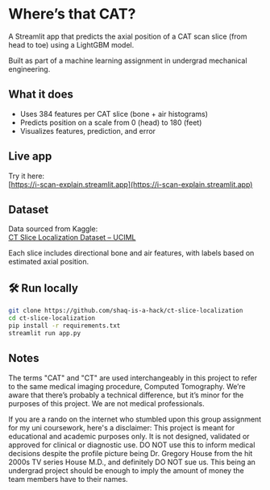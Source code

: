 # Where’s that CAT?

A Streamlit app that predicts the axial position of a CAT scan slice (from head to toe) using a LightGBM model.

Built as part of a machine learning assignment in undergrad mechanical engineering.

## What it does

- Uses 384 features per CAT slice (bone + air histograms)
- Predicts position on a scale from 0 (head) to 180 (feet)
- Visualizes features, prediction, and error

## Live app

Try it here:  
[https://i-scan-explain.streamlit.app](https://i-scan-explain.streamlit.app)

## Dataset

Data sourced from Kaggle:  
[CT Slice Localization Dataset – UCIML](https://www.kaggle.com/datasets/uciml/ct-slice-localization/data)

Each slice includes directional bone and air features, with labels based on estimated axial position.

## 🛠 Run locally

```bash
git clone https://github.com/shaq-is-a-hack/ct-slice-localization
cd ct-slice-localization
pip install -r requirements.txt
streamlit run app.py
```

## Notes
The terms "CAT" and "CT" are used interchangeably in this project to refer to the same medical imaging procedure, Computed Tomography. We’re aware that there’s probably a technical difference, but it’s minor for the purposes of this project. We are not medical professionals.

If you are a rando on the internet who stumbled upon this group assignment for my uni coursework, here's a disclaimer:
This project is meant for educational and academic purposes only. It is not designed, validated or approved for clinical or diagnostic use. DO NOT use this to inform medical decisions despite the profile picture being Dr. Gregory House from the hit 2000s TV series House M.D., and definitely DO NOT sue us. This being an undergrad project should be enough to imply the amount of money the team members have to their names.

